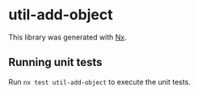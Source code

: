 # util-add-object

This library was generated with [Nx](https://nx.dev).

## Running unit tests

Run `nx test util-add-object` to execute the unit tests.
